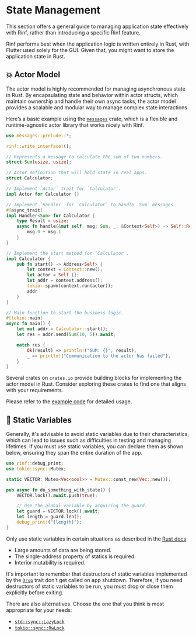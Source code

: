# State Management

This section offers a general guide to managing application state effectively with Rinf, rather than introducing a specific Rinf feature.

Rinf performs best when the application logic is written entirely in Rust, with Flutter used solely for the GUI. Given that, you might want to store the application state in Rust.

## 💥 Actor Model

The actor model is highly recommended for managing asynchronous state in Rust. By encapsulating state and behavior within actor structs, which maintain ownership and handle their own async tasks, the actor model provides a scalable and modular way to manage complex state interactions.

Here’s a basic example using the [`messages`](https://crates.io/crates/messages) crate, which is a flexible and runtime-agnostic actor library that works nicely with Rinf.

```rust title="native/hub/src/lib.rs"
use messages::prelude::*;

rinf::write_interface!();

// Represents a message to calculate the sum of two numbers.
struct Sum(usize, usize);

// Actor definition that will hold state in real apps.
struct Calculator;

// Implement `Actor` trait for `Calculator`.
impl Actor for Calculator {}

// Implement `Handler` for `Calculator` to handle `Sum` messages.
#[async_trait]
impl Handler<Sum> for Calculator {
    type Result = usize;
    async fn handle(&mut self, msg: Sum, _: &Context<Self>) -> Self::Result {
        msg.0 + msg.1
    }
}

// Implement the start method for `Calculator`.
impl Calculator {
    pub fn start() -> Address<Self> {
        let context = Context::new();
        let actor = Self {};
        let addr = context.address();
        tokio::spawn(context.run(actor));
        addr
    }
}

// Main function to start the business logic.
#[tokio::main]
async fn main() {
    let mut addr = Calculator::start();
    let res = addr.send(Sum(10, 5)).await;

    match res {
        Ok(result) => println!("SUM: {}", result),
        _ => println!("Communication to the actor has failed"),
    }
}
```

Several crates on `crates.io` provide building blocks for implementing the actor model in Rust. Consider exploring these crates to find one that aligns with your requirements.

Please refer to the [example code](https://github.com/cunarist/rinf/tree/main/flutter_package/example) for detailed usage.

## 🧱 Static Variables

Generally, it's advisable to avoid static variables due to their characteristics, which can lead to issues such as difficulties in testing and managing lifetimes. If you must use static variables, you can declare them as shown below, ensuring they span the entire duration of the app.

```rust title="Rust"
use rinf::debug_print;
use tokio::sync::Mutex;

static VECTOR: Mutex<Vec<bool>> = Mutex::const_new(Vec::new());

pub async fn do_something_with_state() {
    VECTOR.lock().await.push(true);

    // Use the global variable by acquiring the guard.
    let guard = VECTOR.lock().await;
    let length = guard.len();
    debug_print!("{length}");
}
```

Only use static variables in certain situations as described in the [Rust docs](https://doc.rust-lang.org/reference/items/static-items.html):

- Large amounts of data are being stored.
- The single-address property of statics is required.
- Interior mutability is required.

It's important to remember that destructors of static variables implemented by the [`Drop`](https://doc.rust-lang.org/rust-by-example/trait/drop.html) trait don't get called on app shutdown. Therefore, if you need destructors of static variables to be run, you must drop or close them explicitly before exiting.

There are also alternatives. Choose the one that you think is most appropriate for your needs:

- [`std::sync::LazyLock`](https://doc.rust-lang.org/std/sync/struct.LazyLock.html)
- [`tokio::sync::RwLock`](https://docs.rs/tokio/latest/tokio/sync/struct.RwLock.html)
